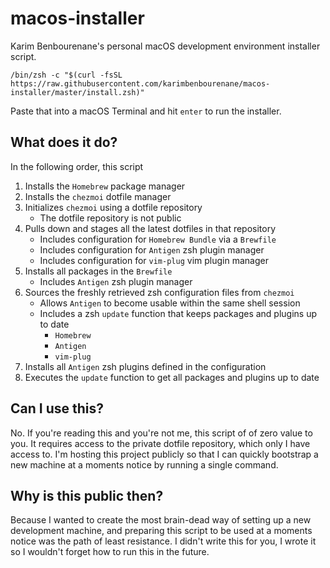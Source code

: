# macos-installer
Karim Benbourenane's personal macOS development environment installer script.

`/bin/zsh -c "$(curl -fsSL https://raw.githubusercontent.com/karimbenbourenane/macos-installer/master/install.zsh)"`

Paste that into a macOS Terminal and hit `enter` to run the installer.

## What does it do?
In the following order, this script
1. Installs the `Homebrew` package manager
2. Installs the `chezmoi` dotfile manager
3. Initializes `chezmoi` using a dotfile repository
   - The dotfile repository is not public
4. Pulls down and stages all the latest dotfiles in that repository
   - Includes configuration for `Homebrew Bundle` via a `Brewfile`
   - Includes configuration for `Antigen` zsh plugin manager
   - Includes configuration for `vim-plug` vim plugin manager
5. Installs all packages in the `Brewfile`
   - Includes `Antigen` zsh plugin manager
6. Sources the freshly retrieved zsh configuration files from `chezmoi`
   - Allows `Antigen` to become usable within the same shell session
   - Includes a zsh `update` function that keeps packages and plugins up to date
      - `Homebrew`
      - `Antigen`
      - `vim-plug`
7. Installs all `Antigen` zsh plugins defined in the configuration
8. Executes the `update` function to get all packages and plugins up to date

## Can I use this?
No. If you're reading this and you're not me, this script of of zero value to you. It requires access to the private dotfile repository, which only I have access to. I'm hosting this project publicly so that I can quickly bootstrap a new machine at a moments notice by running a single command.

## Why is this public then?
Because I wanted to create the most brain-dead way of setting up a new development machine, and preparing this script to be used at a moments notice was the path of least resistance. I didn't write this for you, I wrote it so I wouldn't forget how to run this in the future.
